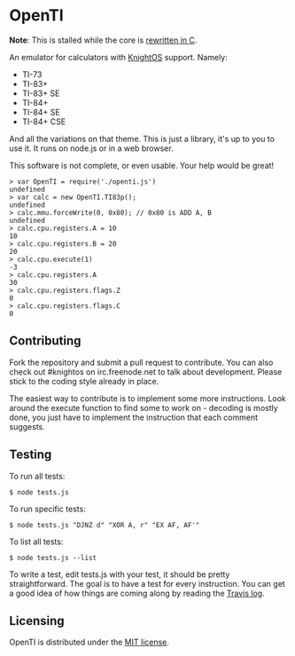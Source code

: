 # OpenTI

**Note**: This is stalled while the core is [rewritten in C](https://github.com/KnightOS/z80e).

An emulator for calculators with [KnightOS](https://github.com/KnightSoft/KnightOS) support. Namely:

* TI-73
* TI-83+
* TI-83+ SE
* TI-84+
* TI-84+ SE
* TI-84+ CSE

And all the variations on that theme. This is just a library, it's up to you to use it. It runs on
node.js or in a web browser.

This software is not complete, or even usable. Your help would be great!

    > var OpenTI = require('./openti.js')
    undefined
    > var calc = new OpenTI.TI83p();
    undefined
    > calc.mmu.forceWrite(0, 0x80); // 0x80 is ADD A, B
    undefined
    > calc.cpu.registers.A = 10
    10
    > calc.cpu.registers.B = 20
    20
    > calc.cpu.execute(1)
    -3
    > calc.cpu.registers.A
    30
    > calc.cpu.registers.flags.Z
    0
    > calc.cpu.registers.flags.C
    0

## Contributing

Fork the repository and submit a pull request to contribute. You can also check out #knightos on
irc.freenode.net to talk about development. Please stick to the coding style already in place.

The easiest way to contribute is to implement some more instructions. Look around the execute
function to find some to work on - decoding is mostly done, you just have to implement the
instruction that each comment suggests.

## Testing

To run all tests:

    $ node tests.js

To run specific tests:

    $ node tests.js "DJNZ d" "XOR A, r" "EX AF, AF'"

To list all tests:

    $ node tests.js --list

To write a test, edit tests.js with your test, it should be pretty straightforward. The goal
is to have a test for every instruction. You can get a good idea of how things are coming
along by reading the [Travis log](https://travis-ci.org/KnightOS/OpenTI).

## Licensing

OpenTI is distributed under the [MIT license](https://github.com/KnightSoft/kernel/blob/master/LICENSE).
